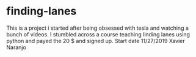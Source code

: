 # finding-lanes
This is a project i started after being obsessed with tesla and watching a bunch of videos.
I stumbled across a course teaching linding lanes using python and payed the 20 $ and signed up.
Start date 11/27/2019 
Xavier Naranjo
